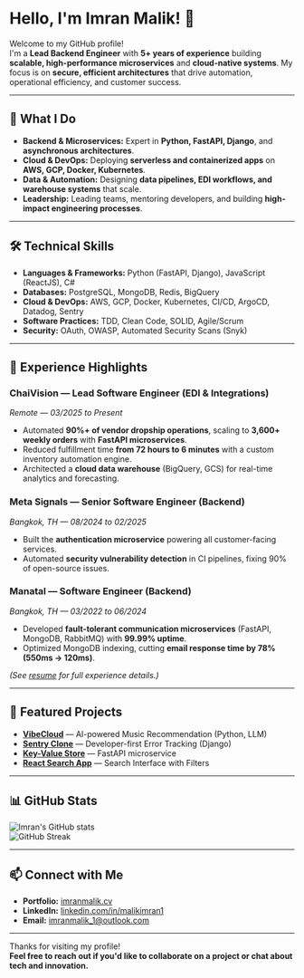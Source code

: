 # Hello, I'm Imran Malik! 👋

Welcome to my GitHub profile!  
I'm a **Lead Backend Engineer** with **5+ years of experience** building **scalable, high-performance microservices** and **cloud-native systems**. My focus is on **secure, efficient architectures** that drive automation, operational efficiency, and customer success.

---

## 🚀 What I Do

- **Backend & Microservices:** Expert in **Python, FastAPI, Django**, and **asynchronous architectures**.  
- **Cloud & DevOps:** Deploying **serverless and containerized apps** on **AWS, GCP, Docker, Kubernetes**.  
- **Data & Automation:** Designing **data pipelines, EDI workflows, and warehouse systems** that scale.  
- **Leadership:** Leading teams, mentoring developers, and building **high-impact engineering processes**.

---

## 🛠 Technical Skills

- **Languages & Frameworks:** Python (FastAPI, Django), JavaScript (ReactJS), C#  
- **Databases:** PostgreSQL, MongoDB, Redis, BigQuery  
- **Cloud & DevOps:** AWS, GCP, Docker, Kubernetes, CI/CD, ArgoCD, Datadog, Sentry  
- **Software Practices:** TDD, Clean Code, SOLID, Agile/Scrum  
- **Security:** OAuth, OWASP, Automated Security Scans (Snyk)  

---

## 💼 Experience Highlights

### **ChaiVision** — Lead Software Engineer (EDI & Integrations)  
*Remote — 03/2025 to Present*  
- Automated **90%+ of vendor dropship operations**, scaling to **3,600+ weekly orders** with **FastAPI microservices**.  
- Reduced fulfillment time **from 72 hours to 6 minutes** with a custom inventory automation engine.  
- Architected a **cloud data warehouse** (BigQuery, GCS) for real-time analytics and forecasting.

### **Meta Signals** — Senior Software Engineer (Backend)  
*Bangkok, TH — 08/2024 to 02/2025*  
- Built the **authentication microservice** powering all customer-facing services.  
- Automated **security vulnerability detection** in CI pipelines, fixing 90% of open-source issues.

### **Manatal** — Software Engineer (Backend)  
*Bangkok, TH — 03/2022 to 06/2024*  
- Developed **fault-tolerant communication microservices** (FastAPI, MongoDB, RabbitMQ) with **99.99% uptime**.  
- Optimized MongoDB indexing, cutting **email response time by 78% (550ms → 120ms)**.

*(See [resume](https://imranmalik.cv) for full experience details.)*

---

## 🌟 Featured Projects

- [**VibeCloud**](https://github.com/ImranMalik-1/vibecloud) — AI-powered Music Recommendation (Python, LLM)  
- [**Sentry Clone**](https://github.com/ImranMalik-1/sentry) — Developer-first Error Tracking (Django)  
- [**Key-Value Store**](https://github.com/ImranMalik-1/key-value-store-app) — FastAPI microservice  
- [**React Search App**](https://github.com/ImranMalik-1/react-search-app) — Search Interface with Filters  

---

## 📊 GitHub Stats

![Imran's GitHub stats](https://github-readme-stats.vercel.app/api?username=ImranMalik-1&show_icons=true&theme=radical)  
![GitHub Streak](https://github-readme-streak-stats.herokuapp.com/?user=ImranMalik-1&theme=radical)

---

## 📫 Connect with Me

- **Portfolio:** [imranmalik.cv](https://imranmalik.cv)  
- **LinkedIn:** [linkedin.com/in/malikimran1](https://www.linkedin.com/in/malikimran1/)  
- **Email:** [imranmalik_1@outlook.com](mailto:imranmalik_1@outlook.com)

---

Thanks for visiting my profile!  
**Feel free to reach out if you'd like to collaborate on a project or chat about tech and innovation.**
